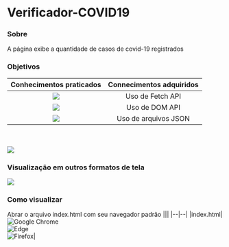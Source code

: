# Verificador-COVID19

### Sobre
A página exibe a quantidade de casos de covid-19 registrados 

### Objetivos
| Conhecimentos praticados | Connecimentos adquiridos |
| :---: | :--: |
| ![](https://img.shields.io/badge/CSS3-1572B6?style=for-the-badge&logo=css3&logoColor=white) | Uso de Fetch API|
| ![](https://img.shields.io/badge/HTML5-E34F26?style=for-the-badge&logo=html5&logoColor=white) | Uso de DOM API|
| ![](https://img.shields.io/badge/JavaScript-F7DF1E?style=for-the-badge&logo=javascript&logoColor=black) | Uso de arquivos JSON|

<br><br>
![](https://github.com/Riquecelo/d3_challenge/blob/main/gif/verificador.gif)

### Visualização em outros formatos de tela
![](https://github.com/Riquecelo/d3_challenge/blob/main/gif/verificador-responsivo.gif)

### Como visualizar
Abrar o arquivo index.html com seu navegador padrão
|||
|--|--|
|index.html|![Google Chrome](https://img.shields.io/badge/Google%20Chrome-4285F4?style=for-the-badge&logo=GoogleChrome&logoColor=white) <br> ![Edge](https://img.shields.io/badge/Edge-0078D7?style=for-the-badge&logo=Microsoft-edge&logoColor=white) <br> ![Firefox](https://img.shields.io/badge/Firefox-FF7139?style=for-the-badge&logo=Firefox-Browser&logoColor=white)|
